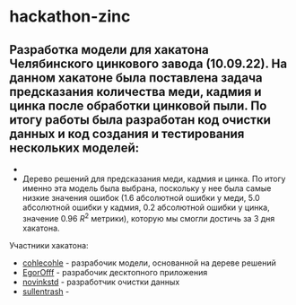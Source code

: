 # hackathon-zinc
Разработка модели для хакатона Челябинского цинкового завода (10.09.22).
На данном хакатоне была поставлена задача предсказания количества меди, кадмия и цинка после обработки цинковой пыли. По итогу работы была разработан код очистки данных и код создания и тестирования нескольких моделей:
- 
-
- Дерево решений для предсказания меди, кадмия и цинка. По итогу именно эта модель была выбрана, поскольку у нее была самые низкие значения ошибок (1.6 абсолютной ошибки у меди, 5.0 абсолютной ошибки у кадмия, 0.2 абсолютной ошибки у цинка, значение 0.96 $R^2$ метрики), которую мы смогли достичь за 3 дня хакатона.

Участники хакатона:
- [cohlecohle](https://github.com/cohlecohle) - разрабочик модели, основанной на дереве решений
- [EgorOfff](https://github.com/EgorOfff) - разрабочик десктопного приложения 
- [novinkstd](https://github.com/novinkstd) - разработчик очистки данных
- [sullentrash](https://github.com/sullentrash) - 
